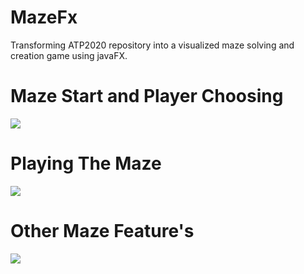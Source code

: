 # MazeFx
Transforming ATP2020 repository into a visualized maze solving and creation game using javaFX.

# Maze Start and Player Choosing

![](https://media.giphy.com/media/qCukNvahKtAQ8nliyz/giphy.gif)

# Playing The Maze

![](https://media.giphy.com/media/W5apWCDfuXLqthpxec/giphy.gif)

# Other Maze Feature's

![](https://media.giphy.com/media/DBAq0uKiTYG5IZjGUA/giphy.gif)
